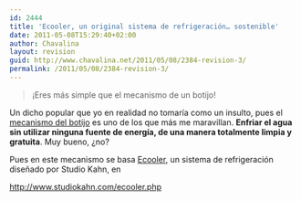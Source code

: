 ```yaml
---
id: 2444
title: 'Ecooler, un original sistema de refrigeración… sostenible'
date: 2011-05-08T15:29:40+02:00
author: Chavalina
layout: revision
guid: http://www.chavalina.net/2011/05/08/2384-revision-3/
permalink: /2011/05/08/2384-revision-3/
---
```

> ¡Eres más simple que el mecanismo de un botijo!

Un dicho popular que yo en realidad no tomaría como un insulto, pues el <a href="http://es.wikipedia.org/wiki/Botijo" target="_blank">mecanismo del botijo</a> es uno de los que más me maravillan. **Enfriar el agua sin utilizar ninguna fuente de energía, de una manera totalmente limpia y gratuita**. Muy bueno, ¿no?

Pues en este mecanismo se basa <a href="http://ecooler.yolasite.com/" target="_blank">Ecooler</a>, un sistema de refrigeración diseñado por Studio Kahn, en

http://www.studiokahn.com/ecooler.php